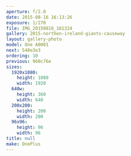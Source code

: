 ```yaml
---
aperture: f/2.0
date: 2015-08-16 16:13:26
exposure: 1/270
file: IMG_20150816_161324
gallery: 2015-northen-ireland-giants-causeway
layout: gallery-photo
model: One A0001
next: 548e3e3
ordering: 10
previous: 960c76e
sizes:
  1920x1080:
    height: 1080
    width: 1920
  640w:
    height: 360
    width: 640
  200x200:
    height: 200
    width: 200
  96x96:
    height: 96
    width: 96
title: null
make: OnePlus
---
```

